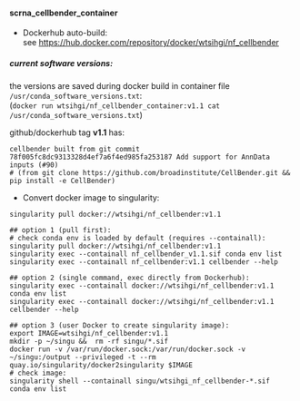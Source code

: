 #### scrna_cellbender_container

- Dockerhub auto-build:  
    see https://hub.docker.com/repository/docker/wtsihgi/nf_cellbender

##### current software versions:  
the versions are saved during docker build in container file `/usr/conda_software_versions.txt`:  
(`docker run wtsihgi/nf_cellbender_container:v1.1 cat /usr/conda_software_versions.txt`)

github/dockerhub tag **v1.1** has:
```
cellbender built from git commit 78f005fc8dc9313328d4ef7a6f4ed985fa253187 Add support for AnnData inputs (#90)
# (from git clone https://github.com/broadinstitute/CellBender.git && pip install -e CellBender)
```

- Convert docker image to singularity:

```
singularity pull docker://wtsihgi/nf_cellbender:v1.1

## option 1 (pull first):
# check conda env is loaded by default (requires --containall):
singularity pull docker://wtsihgi/nf_cellbender:v1.1
singularity exec --containall nf_cellbender_v1.1.sif conda env list
singularity exec --containall nf_cellbender:v1.1 cellbender --help

## option 2 (single command, exec directly from Dockerhub):
singularity exec --containall docker://wtsihgi/nf_cellbender:v1.1 conda env list
singularity exec --containall docker://wtsihgi/nf_cellbender:v1.1 cellbender --help

## option 3 (user Docker to create singularity image):
export IMAGE=wtsihgi/nf_cellbender:v1.1
mkdir -p ~/singu &&  rm -rf singu/*.sif
docker run -v /var/run/docker.sock:/var/run/docker.sock -v ~/singu:/output --privileged -t --rm quay.io/singularity/docker2singularity $IMAGE
# check image:
singularity shell --containall singu/wtsihgi_nf_cellbender-*.sif  conda env list
```

